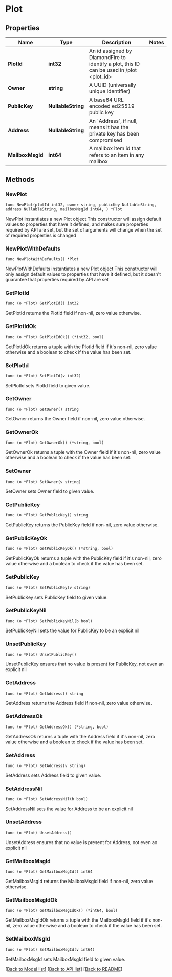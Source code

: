 # Plot

## Properties

Name | Type | Description | Notes
------------ | ------------- | ------------- | -------------
**PlotId** | **int32** | An id assigned by DiamondFire to identify a plot, this ID can be used in /plot &lt;plot_id&gt; | 
**Owner** | **string** | A UUID (universally unique identifier) | 
**PublicKey** | **NullableString** | A base64 URL encoded ed25519 public key | 
**Address** | **NullableString** | An &#x60;Address&#x60;, if null, means it has the private key has been compromised | 
**MailboxMsgId** | **int64** | A mailbox item id that refers to an item in any mailbox | 

## Methods

### NewPlot

`func NewPlot(plotId int32, owner string, publicKey NullableString, address NullableString, mailboxMsgId int64, ) *Plot`

NewPlot instantiates a new Plot object
This constructor will assign default values to properties that have it defined,
and makes sure properties required by API are set, but the set of arguments
will change when the set of required properties is changed

### NewPlotWithDefaults

`func NewPlotWithDefaults() *Plot`

NewPlotWithDefaults instantiates a new Plot object
This constructor will only assign default values to properties that have it defined,
but it doesn't guarantee that properties required by API are set

### GetPlotId

`func (o *Plot) GetPlotId() int32`

GetPlotId returns the PlotId field if non-nil, zero value otherwise.

### GetPlotIdOk

`func (o *Plot) GetPlotIdOk() (*int32, bool)`

GetPlotIdOk returns a tuple with the PlotId field if it's non-nil, zero value otherwise
and a boolean to check if the value has been set.

### SetPlotId

`func (o *Plot) SetPlotId(v int32)`

SetPlotId sets PlotId field to given value.


### GetOwner

`func (o *Plot) GetOwner() string`

GetOwner returns the Owner field if non-nil, zero value otherwise.

### GetOwnerOk

`func (o *Plot) GetOwnerOk() (*string, bool)`

GetOwnerOk returns a tuple with the Owner field if it's non-nil, zero value otherwise
and a boolean to check if the value has been set.

### SetOwner

`func (o *Plot) SetOwner(v string)`

SetOwner sets Owner field to given value.


### GetPublicKey

`func (o *Plot) GetPublicKey() string`

GetPublicKey returns the PublicKey field if non-nil, zero value otherwise.

### GetPublicKeyOk

`func (o *Plot) GetPublicKeyOk() (*string, bool)`

GetPublicKeyOk returns a tuple with the PublicKey field if it's non-nil, zero value otherwise
and a boolean to check if the value has been set.

### SetPublicKey

`func (o *Plot) SetPublicKey(v string)`

SetPublicKey sets PublicKey field to given value.


### SetPublicKeyNil

`func (o *Plot) SetPublicKeyNil(b bool)`

 SetPublicKeyNil sets the value for PublicKey to be an explicit nil

### UnsetPublicKey
`func (o *Plot) UnsetPublicKey()`

UnsetPublicKey ensures that no value is present for PublicKey, not even an explicit nil
### GetAddress

`func (o *Plot) GetAddress() string`

GetAddress returns the Address field if non-nil, zero value otherwise.

### GetAddressOk

`func (o *Plot) GetAddressOk() (*string, bool)`

GetAddressOk returns a tuple with the Address field if it's non-nil, zero value otherwise
and a boolean to check if the value has been set.

### SetAddress

`func (o *Plot) SetAddress(v string)`

SetAddress sets Address field to given value.


### SetAddressNil

`func (o *Plot) SetAddressNil(b bool)`

 SetAddressNil sets the value for Address to be an explicit nil

### UnsetAddress
`func (o *Plot) UnsetAddress()`

UnsetAddress ensures that no value is present for Address, not even an explicit nil
### GetMailboxMsgId

`func (o *Plot) GetMailboxMsgId() int64`

GetMailboxMsgId returns the MailboxMsgId field if non-nil, zero value otherwise.

### GetMailboxMsgIdOk

`func (o *Plot) GetMailboxMsgIdOk() (*int64, bool)`

GetMailboxMsgIdOk returns a tuple with the MailboxMsgId field if it's non-nil, zero value otherwise
and a boolean to check if the value has been set.

### SetMailboxMsgId

`func (o *Plot) SetMailboxMsgId(v int64)`

SetMailboxMsgId sets MailboxMsgId field to given value.



[[Back to Model list]](../README.md#documentation-for-models) [[Back to API list]](../README.md#documentation-for-api-endpoints) [[Back to README]](../README.md)


